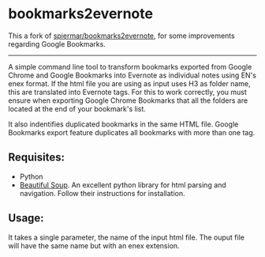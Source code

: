 bookmarks2evernote
==================

This a fork of [spiermar/bookmarks2evernote](https://github.com/spiermar/bookmarks2evernote), for some improvements regarding Google Bookmarks.

-----------

A simple command line tool to transform bookmarks exported from Google Chrome and Google Bookmarks into Evernote as individual notes using EN's enex format.
If the html file you are using as input uses H3 as folder name, this are translated into Evernote tags. For this to work correctly, you must ensure when exporting Google Chrome Bookmarks that all the folders are located at the end of your bookmark's list.

It also indentifies duplicated bookmarks in the same HTML file. Google Bookmarks export feature duplicates all bookmarks with more than one tag.

Requisites:
-----------

* Python
* [Beautiful Soup](http://www.crummy.com/software/BeautifulSoup/). An excellent python library for html parsing and navigation. Follow their instructions for installation.

Usage:
------
It takes a single parameter, the name of the input html file. The ouput file will have the same name but with an enex extension.

